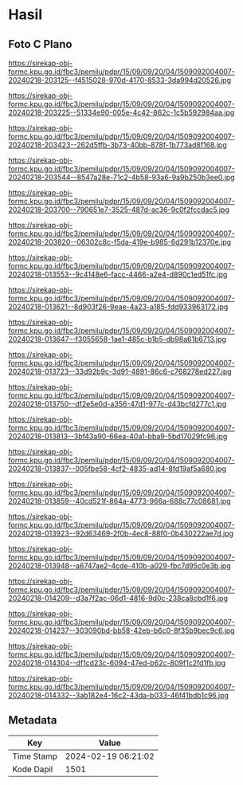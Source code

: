 # Hasil

## Foto C Plano

https://sirekap-obj-formc.kpu.go.id/fbc3/pemilu/pdpr/15/09/09/20/04/1509092004007-20240218-203125--f4515028-970d-4170-8533-3da994d20526.jpg

https://sirekap-obj-formc.kpu.go.id/fbc3/pemilu/pdpr/15/09/09/20/04/1509092004007-20240218-203225--51334e90-005e-4c42-862c-1c5b592984aa.jpg

https://sirekap-obj-formc.kpu.go.id/fbc3/pemilu/pdpr/15/09/09/20/04/1509092004007-20240218-203423--262d5ffb-3b73-40bb-878f-1b773ad8f168.jpg

https://sirekap-obj-formc.kpu.go.id/fbc3/pemilu/pdpr/15/09/09/20/04/1509092004007-20240218-203544--8547a28e-71c2-4b58-93a6-9a9b250b3ee0.jpg

https://sirekap-obj-formc.kpu.go.id/fbc3/pemilu/pdpr/15/09/09/20/04/1509092004007-20240218-203700--790651e7-3525-487d-ac36-9c0f2fccdac5.jpg

https://sirekap-obj-formc.kpu.go.id/fbc3/pemilu/pdpr/15/09/09/20/04/1509092004007-20240218-203820--06302c8c-f5da-419e-b985-6d291b12370e.jpg

https://sirekap-obj-formc.kpu.go.id/fbc3/pemilu/pdpr/15/09/09/20/04/1509092004007-20240218-013553--9c4148e6-facc-4466-a2e4-d890c1ed51fc.jpg

https://sirekap-obj-formc.kpu.go.id/fbc3/pemilu/pdpr/15/09/09/20/04/1509092004007-20240218-013621--8d903f26-9eae-4a23-a185-fdd933963172.jpg

https://sirekap-obj-formc.kpu.go.id/fbc3/pemilu/pdpr/15/09/09/20/04/1509092004007-20240218-013647--f3055658-1ae1-485c-b1b5-db98a61b6713.jpg

https://sirekap-obj-formc.kpu.go.id/fbc3/pemilu/pdpr/15/09/09/20/04/1509092004007-20240218-013723--33d92b9c-3d91-4891-86c6-c768278ed227.jpg

https://sirekap-obj-formc.kpu.go.id/fbc3/pemilu/pdpr/15/09/09/20/04/1509092004007-20240218-013750--df2e5e0d-a356-47d1-977c-d43bcfd277c1.jpg

https://sirekap-obj-formc.kpu.go.id/fbc3/pemilu/pdpr/15/09/09/20/04/1509092004007-20240218-013813--3bf43a90-66ea-40a1-bba9-5bd17029fc96.jpg

https://sirekap-obj-formc.kpu.go.id/fbc3/pemilu/pdpr/15/09/09/20/04/1509092004007-20240218-013837--005fbe58-4cf2-4835-ad14-8fd19af5a680.jpg

https://sirekap-obj-formc.kpu.go.id/fbc3/pemilu/pdpr/15/09/09/20/04/1509092004007-20240218-013859--40cd521f-864a-4773-966a-688c77c08681.jpg

https://sirekap-obj-formc.kpu.go.id/fbc3/pemilu/pdpr/15/09/09/20/04/1509092004007-20240218-013923--92d63469-2f0b-4ec8-88f0-0b430222ae7d.jpg

https://sirekap-obj-formc.kpu.go.id/fbc3/pemilu/pdpr/15/09/09/20/04/1509092004007-20240218-013948--a6747ae2-4cde-410b-a029-fbc7d95c0e3b.jpg

https://sirekap-obj-formc.kpu.go.id/fbc3/pemilu/pdpr/15/09/09/20/04/1509092004007-20240218-014209--d3a7f2ac-06d1-4816-9d0c-238ca8cbd1f6.jpg

https://sirekap-obj-formc.kpu.go.id/fbc3/pemilu/pdpr/15/09/09/20/04/1509092004007-20240218-014237--303090bd-bb58-42eb-b6c0-8f35b9bec9c6.jpg

https://sirekap-obj-formc.kpu.go.id/fbc3/pemilu/pdpr/15/09/09/20/04/1509092004007-20240218-014304--df1cd23c-6094-47ed-b62c-809f1c2fd1fb.jpg

https://sirekap-obj-formc.kpu.go.id/fbc3/pemilu/pdpr/15/09/09/20/04/1509092004007-20240218-014332--3ab182e4-16c2-43da-b033-46f41bdb1c96.jpg


## Metadata

| Key        | Value               |
| ---------- | ------------------- |
| Time Stamp | 2024-02-19 06:21:02 |
| Kode Dapil | 1501                |



